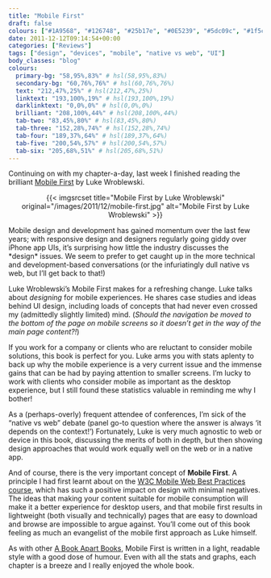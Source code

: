 ```yaml
---
title: "Mobile First"
draft: false
colours: ["#1A9568", "#126748", "#25b17e", "#0E5239", "#5dc09c", "#1f5c45", "#60d2b3"]
date: 2011-12-12T09:14:54+00:00
categories: ["Reviews"]
tags: ["design", "devices", "mobile", "native vs web", "UI"]
body_classes: "blog"
colours:
  primary-bg: "58,95%,83%" # hsl(58,95%,83%)
  secondary-bg: "60,76%,76%" # hsl(60,76%,76%)
  text: "212,47%,25%" # hsl(212,47%,25%)
  linktext: "193,100%,19%" # hsl(193,100%,19%)
  darklinktext: "0,0%,0%" # hsl(0,0%,0%)
  brilliant: "208,100%,44%" # hsl(208,100%,44%)
  tab-two: "83,45%,80%" # hsl(83,45%,80%)
  tab-three: "152,28%,74%" # hsl(152,28%,74%)
  tab-four: "189,37%,64%" # hsl(189,37%,64%)
  tab-five: "200,54%,57%" # hsl(200,54%,57%)
  tab-six: "205,68%,51%" # hsl(205,68%,51%)
---
```


Continuing on with my chapter-a-day, last week I finished reading the brilliant [Mobile First](http://www.abookapart.com/products/mobile-first "Mobile First on A Book Apart") by Luke Wroblewski.

<p style="text-align: center;">{{< imgsrcset title="Mobile First by Luke Wroblewski" original="/images/2011/12/mobile-first.jpg" alt="Mobile First by Luke Wroblewski" >}}</p>
Mobile design and development has gained momentum over the last few years; with responsive design and designers regularly going giddy over iPhone app UIs, it’s surprising how little the industry discusses the *design* issues. We seem to prefer to get caught up in the more technical and development-based conversations (or the infuriatingly dull native vs web, but I’ll get back to that!)

Luke Wroblewski’s Mobile First makes for a refreshing change. Luke talks about *designing* for mobile experiences. He shares case studies and ideas behind UI design, including loads of concepts that had never even crossed my (admittedly slightly limited) mind. (*Should the navigation be moved to the bottom of the page on mobile screens so it doesn’t get in the way of the main page content?!*)

If you work for a company or clients who are reluctant to consider mobile solutions, this book is perfect for you. Luke arms you with stats aplenty to back up why the mobile experience is a very current issue and the immense gains that can be had by paying attention to smaller screens. I’m lucky to work with clients who consider mobile as important as the desktop experience, but I still found these statistics valuable in reminding me why I bother!

As a (perhaps-overly) frequent attendee of conferences, I’m sick of the “native vs web” debate (panel go-to question where the answer is always ‘it depends on the context!’) Fortunately, Luke is very much agnostic to web or device in this book, discussing the merits of both in depth, but then showing design approaches that would work equally well on the web or in a native app.

And of course, there is the very important concept of **Mobile First**. A principle I had first learnt about on the [W3C Mobile Web Best Practices course](http://www.w3.org/Mobile/training/MobiWeb108/ "Introduction to W3C Mobile Web and Application Best Practices by the W3C"), which has such a positive impact on design with minimal negatives. The ideas that making your content suitable for mobile consumption will make it a better experience for desktop users, and that mobile first results in lightweight (both visually and technically) pages that are easy to download and browse are impossible to argue against. You’ll come out of this book feeling as much an evangelist of the mobile first approach as Luke himself.

As with other [A Book Apart Books](http://www.abookapart.com/ "A Book Apart"), Mobile First is written in a light, readable style with a good dose of humour. Even with all the stats and graphs, each chapter is a breeze and I really enjoyed the whole book.

	